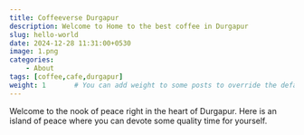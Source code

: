 ```yaml
---
title: Coffeeverse Durgapur
description: Welcome to Home to the best coffee in Durgapur
slug: hello-world
date: 2024-12-28 11:31:00+0530
image: 1.png
categories:
    - About
tags: [coffee,cafe,durgapur]
weight: 1       # You can add weight to some posts to override the default sorting (date descending)
---
```

Welcome to the nook of peace right in the heart of Durgapur.
Here is an island of peace where you can devote some quality time for yourself.


